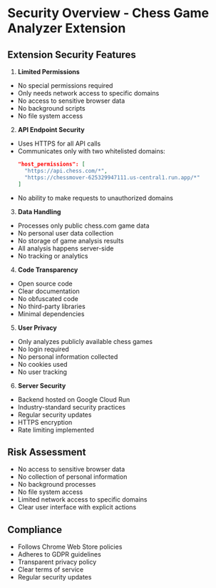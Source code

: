 # Security Overview - Chess Game Analyzer Extension

## Extension Security Features

1. **Limited Permissions**
- No special permissions required
- Only needs network access to specific domains
- No access to sensitive browser data
- No background scripts
- No file system access

2. **API Endpoint Security**
- Uses HTTPS for all API calls
- Communicates only with two whitelisted domains:
  ```json
  "host_permissions": [
    "https://api.chess.com/*",
    "https://chessmover-625329947111.us-central1.run.app/*"
  ]
  ```
- No ability to make requests to unauthorized domains

3. **Data Handling**
- Processes only public chess.com game data
- No personal user data collection
- No storage of game analysis results
- All analysis happens server-side
- No tracking or analytics

4. **Code Transparency**
- Open source code
- Clear documentation
- No obfuscated code
- No third-party libraries
- Minimal dependencies

5. **User Privacy**
- Only analyzes publicly available chess games
- No login required
- No personal information collected
- No cookies used
- No user tracking

6. **Server Security**
- Backend hosted on Google Cloud Run
- Industry-standard security practices
- Regular security updates
- HTTPS encryption
- Rate limiting implemented

## Risk Assessment
- No access to sensitive browser data
- No collection of personal information
- No background processes
- No file system access
- Limited network access to specific domains
- Clear user interface with explicit actions

## Compliance
- Follows Chrome Web Store policies
- Adheres to GDPR guidelines
- Transparent privacy policy
- Clear terms of service
- Regular security updates 